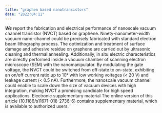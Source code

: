 ```yaml
---
title: "graphen based nanotransistors"
date: "2022:04:11"
---
```


**_We_** report the fabrication and electrical performance of nanoscale vacuum channel transistor (NVCT) based on graphene. Ninety-nanometer-width vacuum nano-channel could be precisely fabricated with standard electron beam lithography process. The optimization and treatment of surface damage and adhesive residue on graphene are carried out by ultrasonic cleaning and thermal annealing. Additionally, in situ electric characteristics are directly performed inside a vacuum chamber of scanning electron microscope (SEM) with the nanomanipulator. By modulating the gate voltage, the NVCT could be switched from off-state to on-state, exhibiting an on/off current ratio up to 10² with low working voltages (< 20 V) and leakage current (< 0.5 nA). Furthermore, the nanoscale vacuum channel could enable to scale down the size of vacuum devices with high integration, making NVCT a promising candidate for high speed applications. Electronic supplementary material The online version of this article (10.1186/s11671-018-2736-6) contains supplementary material, which is available to authorized users.
